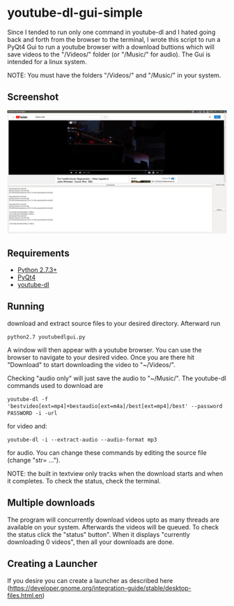 # youtube-dl-gui-simple


Since I tended to run only one command in youtube-dl and I hated going back and forth from the browser to the terminal, I wrote this script to run a PyQt4 Gui to run a youtube browser with a download buttions which will save videos to the "/Videos/" folder (or "/Music/" for audio).  The Gui is intended for a linux system.

NOTE: You must have the folders "/Videos/" and "/Music/" in your system.

## Screenshot
![alt text](https://raw.githubusercontent.com/jman27182818/youtube-dl-gui-simple/master/Screenshot.png)


## Requirements
* [Python 2.7.3+](https://www.python.org/downloads)
* [PyQt4](https://www.riverbankcomputing.com/software/pyqt/download)
* [youtube-dl](https://rg3.github.io/youtube-dl/)

## Running

download and extract source files to your desired directory.  Afterward run

    python2.7 youtubedlgui.py

A window will then appear with a youtube browser.  You can use the browser to navigate to your desired video.  Once you are there hit "Download" to start downloading the video to "~/Videos/".  

Checking "audio only" will just save the audio to "~/Music/".  The youtube-dl commands used to download are

    youtube-dl -f 'bestvideo[ext=mp4]+bestaudio[ext=m4a]/best[ext=mp4]/best' --password PASSWORD -i -url 
    
for video and:

    youtube-dl -i --extract-audio --audio-format mp3 
    
for audio.  You can change these commands by editing the source file (change "str= ...").

NOTE: the built in textview only tracks when the download starts and when it completes.  To check the status, check the terminal.

## Multiple downloads

The program will concurrently download videos upto as many threads are available on your system.  Afterwards the videos will be queued.  To check the status click the "status" button".  When it displays "currently downloading 0 videos", then all your downloads are done.

## Creating a Launcher

If you desire you can create a launcher as described here (https://developer.gnome.org/integration-guide/stable/desktop-files.html.en)


    
